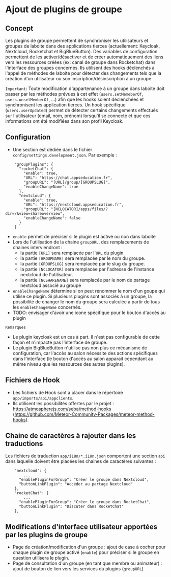 # Ajout de plugins de groupe

## Concept

Les plugins de groupe permettent de synchroniser les utilisateurs et groupes de laboite dans des applications tierces (actuellement: Keycloak, Nextcloud, Rocketchat et BigBlueButton).
Des variables de configuration permettent de les activer/désactiver et de créer automatiquement des liens vers les ressources créées (ex: canal de groupe dans Rocketchat) dans l'interface des groupes concernés.
Ils utilisent des hooks déclenchés à l'appel de méthodes de laboite pour détecter des changements tels que la création d'un utilisateur ou son inscription/désinscription à un groupe.

`Important`: Toute modification d'appartenance à un groupe dans laboite doit passer par les méthodes prévues à cet effet (`users.setMemeberOf`, `users.unsetMemberOf`, ...) afin que les hooks soient déclenchées et synchronisent les application tierces. Un hook spécifique (`users.userUpdated`) permet de détecter certains changements effectués sur l'utilisateur (email, nom, prénom) lorsqu'il se connecte et que ces informations ont été modifiées dans son profil Keycloak.

## Configuration

- Une section est dédiée dans le fichier `config/settings.development.json`.
Par exemple :
```
    "groupPlugins": {
      "rocketChat": {
        "enable": true,
        "URL": "https://chat.appseducation.fr",
        "groupURL": "[URL]/group/[GROUPSLUG]",
        "enableChangeName": true
      },
      "nextcloud": {
        "enable": true,
        "URL": "https://nextcloud.appseducation.fr",
        "groupURL": "[NCLOCATOR]/apps/files/?dir=/&view=shareoverview",
        "enableChangeName": false
      }
    }
```
- `enable` permet de préciser si le plugin est activé ou non dans laboite
- Lors de l'utilisation de la chaine `groupURL`, des remplacements de chaines interviendront :
  - la partie `[URL]` sera remplacée par l'`URL` du plugin.
  - la partie `[GROUPNAME]` sera remplacée par le nom du groupe.
  - la partie `[GROUPSLUG]` sera remplacée par le slug du groupe.
  - la partie `[NCLOCATOR]` sera remplacée par l'adresse de l'instance nextcloud de l'utilisateur.
  - la partie `[NCSHARENAME]` sera remplacée par le nom de partage nextcloud associé au groupe
- `enableChangeName` détermine si on peut renommer le nom d'un goupe qui utilise ce plugin. Si plusieurs plugins sont associés à un groupe, la possibilité de changer le nom du groupe sera calculée à partir de tous les `enableChangeName` concernés.
- TODO: envisager d'avoir une icone spécifique pour le bouton d'accès au plugin

`Remarques`
- Le plugin keycloak est un cas à part. Il n'est pas configurable de cette façon et n'impacte pas l'interface de groupe.
- Le plugin BigBlueButton n'utilise pas non plus ce mécanisme de configuration, car l'accès au salon nécessite des actions spécifiques dans l'interface (le bouton d'accès au salon apparait cependant au même niveau que les ressources des autres plugins).

## Fichiers de Hook

- Les fichiers de Hook sont à placer dans le répertoire `app/imports/api/appclients`.
- Ils utilisent les possibilités offertes par le projet : https://atmospherejs.com/seba/method-hooks (https://github.com/Meteor-Community-Packages/meteor-method-hooks).


## Chaine de caractères à rajouter dans les traductions

Les fichiers de traduction `app/i18n/*.i18n.json` comportent une section `api` dans laquelle doivent être placées les chaines de caractères suivantes :
```
    "nextcloud": {
        ...
      "enablePluginForGroup": "Créer le groupe dans Nextcloud",
      "buttonLinkPlugin": "Accéder au partage Nextcloud"
    },
    "rocketChat": {
        ...
      "enablePluginForGroup": "Créer le groupe dans RocketChat",
      "buttonLinkPlugin": "Discuter dans RocketChat"
    },
```

## Modifications d'interface utilisateur apportées par les plugins de groupe

- Page de création/modification d'un groupe : ajout de case à cocher pour chaque plugin de groupe activé (`enable`) pour préciser si le groupe en question utilisera le plugin.
- Page de consultation d'un groupe (en tant que membre ou animateur) : ajout de bouton de lien vers les services du plugins (`groupURL`)